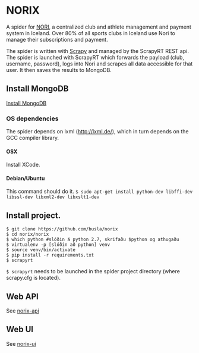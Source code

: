 # NORIX
A spider for <a href="http://www.greidslumidlun.is/">NORI</a>, a centralized club and athlete management and payment system in Iceland. Over 80% of all sports clubs in Iceland use Nori to manage their subscriptions and payment.

The spider is written with <a href="http://scrapy.org/">Scrapy</a> and managed by the ScrapyRT REST api. The spider is launched with ScrapyRT which forwards the payload (club, username, password), logs into Nori and scrapes all data accessible for that user. It then saves the results to MongoDB.


## Install MongoDB
<a href="http://docs.mongodb.org/manual/installation/">Install MongoDB</a>

### OS dependencies
The spider depends on lxml (http://lxml.de/), which in turn depends on the GCC compiler library.

#### OSX
Install XCode.

#### Debian/Ubuntu
This command should do it.
`$ sudo apt-get install python-dev libffi-dev libssl-dev libxml2-dev libxslt1-dev`

## Install project.
```
$ git clone https://github.com/busla/norix
$ cd norix/norix
$ which python #slóðin á python 2.7, skrifaðu $python og athugaðu
$ virtualenv -p [slóðin að python] venv
$ source venv/bin/activate
$ pip install -r requirements.txt
$ scrapyrt
```

`$ scrapyrt` needs to be launched in the spider project directory (where scrapy.cfg is located).

## Web API
See <a href="https://github.com/busla/norix-api">norix-api</a>

## Web UI
See <a href="https://github.com/busla/norix-ui">norix-ui</a>

